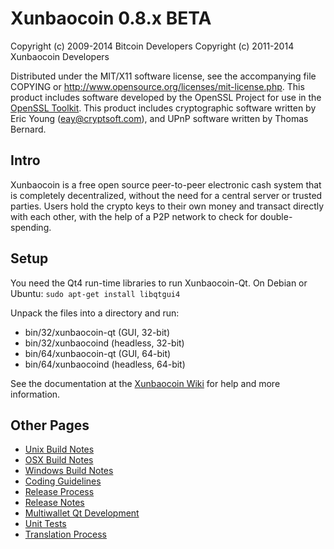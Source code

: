 Xunbaocoin 0.8.x BETA
====================

Copyright (c) 2009-2014 Bitcoin Developers
Copyright (c) 2011-2014 Xunbaocoin Developers

Distributed under the MIT/X11 software license, see the accompanying
file COPYING or http://www.opensource.org/licenses/mit-license.php.
This product includes software developed by the OpenSSL Project for use in the [OpenSSL Toolkit](http://www.openssl.org/). This product includes
cryptographic software written by Eric Young ([eay@cryptsoft.com](mailto:eay@cryptsoft.com)), and UPnP software written by Thomas Bernard.


Intro
---------------------
Xunbaocoin is a free open source peer-to-peer electronic cash system that is
completely decentralized, without the need for a central server or trusted
parties.  Users hold the crypto keys to their own money and transact directly
with each other, with the help of a P2P network to check for double-spending.


Setup
---------------------
You need the Qt4 run-time libraries to run Xunbaocoin-Qt. On Debian or Ubuntu:
	`sudo apt-get install libqtgui4`

Unpack the files into a directory and run:

- bin/32/xunbaocoin-qt (GUI, 32-bit)
- bin/32/xunbaocoind (headless, 32-bit)
- bin/64/xunbaocoin-qt (GUI, 64-bit)
- bin/64/xunbaocoind (headless, 64-bit)

See the documentation at the [Xunbaocoin Wiki](http://xunbaocoin.info)
for help and more information.


Other Pages
---------------------
- [Unix Build Notes](build-unix.md)
- [OSX Build Notes](build-osx.md)
- [Windows Build Notes](build-msw.md)
- [Coding Guidelines](coding.md)
- [Release Process](release-process.md)
- [Release Notes](release-notes.md)
- [Multiwallet Qt Development](multiwallet-qt.md)
- [Unit Tests](unit-tests.md)
- [Translation Process](translation_process.md)
